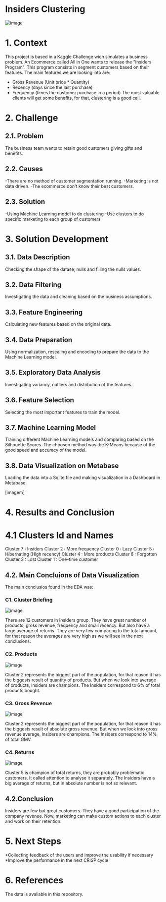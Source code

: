 # Insiders Clustering
![image](https://user-images.githubusercontent.com/77629603/161514587-9609878a-ebbd-4609-8123-071fb170e0ef.png)

# 1. Context
This project is based in a Kaggle Challenge wich simulates a business problem. An Ecommerce called All in One wants to release the "Insiders Program". This program consists in segment customers based on their features. The main features we are looking into are:
* Gross Revenue (Unit price * Quantity)
* Recency (days since the last purchase)
* Frequency (times the customer purchase in a period)
The most valuable clients will get some benefits, for that, clustering is a good call.

# 2. Challenge

## 2.1. Problem

The business team wants to retain good customers giving gifts and benefits.

## 2.2. Causes

-There are no method of customer segmentation running.
-Marketing is not data driven.
-The ecommerce don't know their best customers.

## 2.3. Solution

-Using Machine Learning model to do clustering
-Use clusters to do specific marketing to each group of customers

# 3. Solution Development

## 3.1. Data Description 

Checking the shape of the datase, nulls and filling the nulls values.

## 3.2. Data Filtering

Investigating the data and cleaning based on the business assumptions. 

## 3.3. Feature Engineering

Calculating new features based on the original data.

## 3.4. Data Preparation

Using normalization, rescaling and encoding to prepare the data to the Machine Learning model.

## 3.5.  Exploratory Data Analysis 

Investigating variancy, outliers and distribution of the features.

## 3.6. Feature Selection

Selecting the most important features to train the model.

## 3.7. Machine Learning Model

Training different Machine Learning models and comparing based on the Silhouette Scores. The choosen method was the K-Means because of the good speed and accuracy of the model. 

## 3.8. Data Visualization on Metabase

Loading the data into a Sqlite file and making visualization in a Dashboard in Metabase.

[imagem]

# 4. Results and Conclusion

# 4.1 Clusters Id and Names

Cluster 7 : Insiders
Cluster 2 : More frequency
Cluster 0 : Lazy
Cluster 5 : Hibernating (High recency)
Cluster 4 : More products
Cluster 6 : Forgotten
Cluster 3 : Lost
Cluster 1 : One-time customer

## 4.2. Main Concluions of Data Visualization

The main conclusios found in the EDA was:

### C1. Cluster Briefing

![image](https://user-images.githubusercontent.com/77629603/161519755-3aa98725-4f5c-4a6e-9f4a-a1e2c0c08dde.png)

There are 12 customers in Insiders group. They have great number of products, gross revenue, frequency and small recency. But also have a large average of returns. They are very few comparing to the total amount, for that reason the averages are very high as we will see in the next conclusions.

### C2. Products

![image](https://user-images.githubusercontent.com/77629603/161519891-7adcfd40-209b-406e-8c79-5fd2a08c9ea7.png)

Cluster 2 represents the biggest part of the population, for that reason it has the biggests result of quantity of products. But when we look into average of products, Insiders are champions.
The Insiders correspond to 6% of total products bought.

### C3. Gross Revenue

![image](https://user-images.githubusercontent.com/77629603/161520580-0c035d9b-dc30-4943-8ad7-165d0e53141c.png)

Cluster 2 represents the biggest part of the population, for that reason it has the biggests result of absolute gross revenue. But when we look into gross revenue average, Insiders are champions.
The Insiders correspond to 14% of total GMV.

### C4. Returns

![image](https://user-images.githubusercontent.com/77629603/161521891-4b902794-b885-4af6-8966-9b15a3e9b59e.png)

Cluster 5 is champion of total returns, they are probably problematic customers. It called attention to analyse it separately. The Insiders have a big average of returns, but in absolute number is not so relevant. 

## 4.2.Conclusion

Insiders are few but great customers. They have a good participation of the company revenue. Now, marketing can make custom actions to each cluster and work on their retention.

# 5. Next Steps

*Collecting feedback of the users and improve the usability if necessary
*Improve the performance in the next CRISP cycle

# 6. References

The data is avaliable in this repository.
